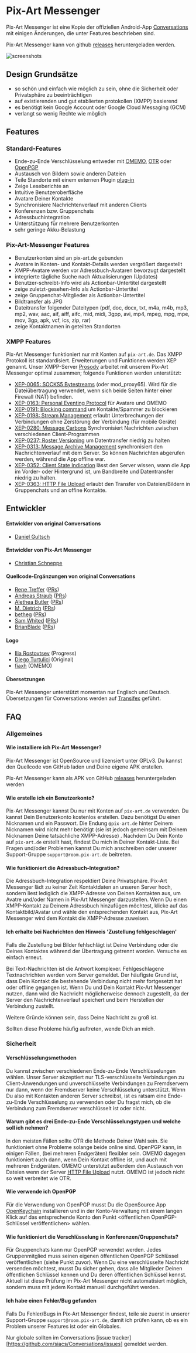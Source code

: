# Pix-Art Messenger

Pix-Art Messenger ist eine Kopie der offiziellen Android-App [Conversations](https://github.com/siacs/Conversations) mit einigen Änderungen, die unter Features beschrieben sind.

Pix-Art Messenger kann von github [releases](https://github.com/kriztan/Conversations/releases) heruntergeladen werden.

![screenshots](https://raw.githubusercontent.com/siacs/Conversations/master/screenshots.png)

## Design Grundsätze

* so schön und einfach wie möglich zu sein, ohne die Sicherheit oder Privatsphäre zu beeinträchtigen
* auf existierenden und gut etablierten protokollen (XMPP) basierend
* es benötigt kein Google Account oder Google Cloud Messaging (GCM)
* verlangt so wenig Rechte wie möglich

## Features
### Standard-Features

* Ende-zu-Ende Verschlüsselung entweder mit [OMEMO](http://conversations.im/omemo/), [OTR](https://otr.cypherpunks.ca/) oder [OpenPGP](http://www.openpgp.org/about_openpgp/)
* Austausch von Bildern sowie anderen Dateien
* Teile Standorte mit einem externen Plugin [plug-in](https://github.com/kriztan/ShareLocationPlugin)
* Zeige Leseberichte an
* Intuitive Benutzeroberfläche
* Avatare Deiner Kontakte
* Synchronisiere Nachrichtenverlauf mit anderen Clients
* Konferenzen bzw. Gruppenchats
* Adressbuchintegration
* Unterstützung für mehrere Benutzerkonten
* sehr geringe Akku-Belastung

### Pix-Art-Messenger Features
* Benutzerkonten sind an pix-art.de gebunden
* Avatare in Konten- und Kontakt-Details werden vergrößert dargestellt 
* XMPP-Avatare werden vor Adressbuch-Avataren bevorzugt dargestellt
* integrierte tägliche Suche nach Aktualisierungen (Updates)
* Benutzer-schreibt-Info wird als Actionbar-Untertitel dargestellt
* zeige zuletzt-gesehen-Info als Actionbar-Untertitel
* zeige Gruppenchat-Mitglieder als Actionbar-Untertitel
* Bildtransfer als JPG
* Dateitransfer folgender Dateitypen (pdf, doc, docx, txt, m4a, m4b, mp3, mp2, wav, aac, aif, aiff, aifc, mid, midi, 3gpp, avi, mp4, mpeg, mpg, mpe, mov, 3gp, apk, vcf, ics, zip, rar)
* zeige Kontaktnamen in geteilten Standorten

### XMPP Features

Pix-Art Messenger funktioniert nur mit Konten auf `pix-art.de`. Das XMPP Protokoll ist standardisiert. Erweiterungen und Funktionen werden XEP genannt. Unser XMPP-Server [Prosody](https://prosody.im/) arbeitet mit unserem Pix-Art Messenger optimal zusammen; folgende Funktionen werden unterstützt:

* [XEP-0065: SOCKS5 Bytestreams](http://xmpp.org/extensions/xep-0065.html) (oder mod_proxy65). Wird für die Dateiübertragung verwendet, wenn sich beide Seiten hinter einer Firewall (NAT) befinden.
* [XEP-0163: Personal Eventing Protocol](http://xmpp.org/extensions/xep-0163.html) für Avatare und OMEMO
* [XEP-0191: Blocking command](http://xmpp.org/extensions/xep-0191.html) um Kontakte/Spammer zu blockieren
* [XEP-0198: Stream Management](http://xmpp.org/extensions/xep-0198.html) erlaubt Unterbrechungen der Verbindungen ohne Zerstörung der Verbindung (für mobile Geräte)
* [XEP-0280: Message Carbons](http://xmpp.org/extensions/xep-0280.html) Synchronisiert Nachrichten zwischen verschiedenen Client-Programmen
* [XEP-0237: Roster Versioning](http://xmpp.org/extensions/xep-0237.html) um Datentransfer niedrig zu halten
* [XEP-0313: Message Archive Management](http://xmpp.org/extensions/xep-0313.html) synchronisiert den Nachrichtenverlauf mit dem Server. So können Nachrichten abgerufen werden, während die App offline war.
* [XEP-0352: Client State Indication](http://xmpp.org/extensions/xep-0352.html) lässt den Server wissen, wann die App im Vorder- oder Hintergrund ist, um Bandbreite und Datentransfer niedrig zu halten.
* [XEP-0363: HTTP File Upload](http://xmpp.org/extensions/xep-0363.html) erlaubt den Transfer von Dateien/Bildern in Gruppenchats und an offine Kontakte. 

## Entwickler

#### Entwickler von original Conversations

* [Daniel Gultsch](https://github.com/inputmice) 

#### Entwickler von Pix-Art Messenger

* [Christian Schneppe](https://github.com/kriztan)

#### Quellcode-Ergänzungen von original Conversations

* [Rene Treffer](https://github.com/rtreffer) ([PRs](https://github.com/siacs/Conversations/pulls?utf8=%E2%9C%93&q=is%3Apr+author%3Artreffer+is%3Amerged))
* [Andreas Straub](https://github.com/strb) ([PRs](https://github.com/siacs/Conversations/pulls?utf8=%E2%9C%93&q=is%3Apr+author%3Astrb+is%3Amerged))
* [Alethea Butler](https://github.com/alethea) ([PRs](https://github.com/siacs/Conversations/pulls?utf8=%E2%9C%93&q=is%3Apr+author%3Aalethea+is%3Amerged))
* [M. Dietrich](https://github.com/emdete) ([PRs](https://github.com/siacs/Conversations/pulls?utf8=%E2%9C%93&q=is%3Apr+author%3Aemdete+is%3Amerged))
* [betheg](https://github.com/betheg) ([PRs](https://github.com/siacs/Conversations/pulls?utf8=%E2%9C%93&q=is%3Apr+author%3Abetheg+is%3Amerged))
* [Sam Whited](https://github.com/SamWhited) ([PRs](https://github.com/siacs/Conversations/pulls?utf8=%E2%9C%93&q=is%3Apr+author%3ASamWhited+is%3Amerged))
* [BrianBlade](https://github.com/BrianBlade) ([PRs](https://github.com/siacs/Conversations/pulls?utf8=%E2%9C%93&q=is%3Apr+author%3ABrianBlade+is%3Amerged))

#### Logo
* [Ilia Rostovtsev](https://github.com/qooob) (Progress)
* [Diego Turtulici](http://efesto.eigenlab.org/~diesys) (Original)
* [fiaxh](https://github.com/fiaxh) (OMEMO)

#### Übersetzungen
Pix-Art Messenger unterstützt momentan nur Englisch und Deutsch.
Übersetzungen für Conversations werden auf [Transifex](https://www.transifex.com/projects/p/conversations/) geführt.

## FAQ

### Allgemeines

#### Wie installiere ich Pix-Art Messenger?

Pix-Art Messenger ist OpenSource und lizensiert unter GPLv3. Du kannst den Quellcode von GitHub laden und Deine eigene APK erstellen.

Pix-Art Messenger kann als APK von GitHub [releases](https://github.com/kriztan/Conversations/releases) heruntergeladen werden

#### Wie erstelle ich ein Benutzerkonto?

Pix-Art Messenger kannst Du nur mit Konten auf `pix-art.de` verwenden. Du kannst Dein Benutzerkonto kostenlos erstellen. Dazu benötigst Du einen Nicknamen und ein Passwort. Die Endung `@pix-art.de` hinter Deinem Nicknamen wird nicht mehr benötigt (sie ist jedoch gemeinsam mit Deinem Nicknamen Deine tatsächliche XMPP-Adresse) . Nachdem Du Dein Konto auf `pix-art.de` erstellt hast, findest Du mich in Deiner Kontakt-Liste. Bei Fragen und/oder Problemen kannst Du mich anschreiben oder unserer Support-Gruppe `support@room.pix-art.de` beitreten.

#### Wie funktioniert die Adressbuch-Integration?

Die Adressbuch-Integration respektiert Deine Privatsphäre. Pix-Art Messenger
lädt zu keiner Zeit Kontaktdaten an unseren Server hoch, sondern liest lediglich die XMPP-Adresse von Deinen Kontakten aus, um Avatre und/oder Namen in Pix-Art Messenger darzustellen. Wenn Du einen XMPP-Kontakt zu Deinem Adressbuch hinzufügen möchtest, klicke auf das Kontaktbild/Avatar und wähle den entsprechenden Kontakt aus, Pix-Art Messenger wird dem Kontakt die XMPP-Adresse zuweisen. 

#### Ich erhalte bei Nachrichten den Hinweis 'Zustellung fehlgeschlagen'

Falls die Zustellung bei Bilder fehlschlägt ist Deine Verbindung oder die Deines Kontaktes während der Übertragung getrennt worden. Versuche es einfach erneut.

Bei Text-Nachrichten ist die Antwort komplexer. 
Fehlgeschlagene Textnachrichten werden vom Server gemeldet. Der häufigste Grund ist, dass Dein Kontakt die bestehende Verbindung nicht mehr fortgesetzt hat oder offline gegangen ist. Wenn Du und Dein Kontakt Pix-Art Messenger nutzen, dann wird die Nachricht möglicherweise dennoch zugestellt, da der Server den Nachrichtenverlauf speichert und beim Herstellen der Verbindung zustellt.

Weitere Gründe können sein, dass Deine Nachricht zu groß ist.

Sollten diese Probleme häufig auftreten, wende Dich an mich.

### Sicherheit

#### Verschlüsselungsmethoden

Du kannst zwischen verschiedenen Ende-zu-Ende Verschlüsselungen wählen. 
Unser Server akzeptiert nur TLS-verschlüsselte Verbindungen zu Client-Anwendungen und unverschlüsselte Verbindungen zu Fremdservern nur dann, wenn der Fremdserver keine Verschlüsselung unterstützt. Wenn Du also mit Kontakten anderen Server schreibst, ist es ratsam eine Ende-zu-Ende Verschlüsselung zu verwenden oder Du fragst mich, ob die Verbindung zum Fremdserver verschlüsselt ist oder nicht.

#### Warum gibt es drei Ende-zu-Ende Verschlüsselungstypen und welche soll ich nehmen?

In den meisten Fällen sollte OTR die Methode Deiner Wahl sein. Sie funktioniert ohne Probleme solange beide online sind. OpenPGP kann, in einigen Fällen, (bei mehreren Endgeräten) flexibler sein. OMEMO dagegen funktioniert auch dann, wenn Dein Kontakt offline ist, und auch mit mehreren Endgeräten. OMEMO unterstützt außerdem den Austausch von Dateien wenn der Server [HTTP File Upload](http://xmpp.org/extensions/xep-0363.html) nutzt. OMEMO ist jedoch nicht so weit verbreitet wie OTR. 

#### Wie verwende ich OpenPGP

Für die Verwendung von OpenPGP musst Du die OpenSource App [OpenKeychain](http://www.openkeychain.org) installieren und in der Konto-Verwaltung mit einem langen Klick auf das entsprechende Konto den Punkt <öffentlichen OpenPGP-Schlüssel veröffentlichen> wählen.

#### Wie funktioniert die Verschlüsselung in Konferenzen/Gruppenchats?

Für Gruppenchats kann nur OpenPGP verwendet werden. Jedes Gruppenmitglied muss seinen eigenen öffentlichen OpenPGP Schlüssel veröffentlichen (siehe Punkt zuvor). Wenn Du eine verschlüsselte Nachricht versenden möchtest, musst Du sicher gehen, dass alle Mitglieder Deinen öffentlichen Schlüssel kennen und Du deren öffentlichen Schlüssel kennst. Aktuell ist diese Prüfung im Pix-Art Messenger nicht automatisiert möglich, sondern muss mit jedem Kontakt manuell durchgeführt werden.

#### Ich habe einen Fehler/Bug gefunden

Falls Du Fehler/Bugs in Pix-Art Messenger findest, teile sie zuerst in unserer Support-Gruppe `support@room.pix-art.de`, damit ich prüfen kann, ob es ein Problem unserer Features ist oder ein Globales.

Nur globale sollten im Conversations [issue tracker][https://github.com/siacs/Conversations/issues] gemeldet werden. 
